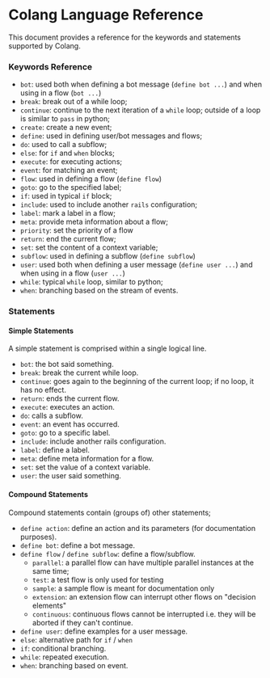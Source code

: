 # Colang Language Reference

This document provides a reference for the keywords and statements supported by Colang.

### Keywords Reference

- `bot`: used both when defining a bot message (`define bot ...`) and when using in a flow (`bot ...`)
- `break`: break out of a while loop;
- `continue`: continue to the next iteration of a `while` loop; outside of a loop is similar to `pass` in python;
- `create`: create a new event;
- `define`: used in defining user/bot messages and flows;
- `do`: used to call a subflow;
- `else`: for `if` and `when` blocks;
- `execute`: for executing actions;
- `event`: for matching an event;
- `flow`: used in defining a flow (`define flow`)
- `goto`: go to the specified label;
- `if`: used in typical `if` block;
- `include`: used to include another `rails` configuration;
- `label`: mark a label in a flow;
- `meta`: provide meta information about a flow;
- `priority`: set the priority of a flow
- `return`: end the current flow;
- `set`: set the content of a context variable;
- `subflow`: used in defining a subflow (`define subflow`)
- `user`: used both when defining a user message (`define user ...`) and when using in a flow (`user ...`)
- `while`: typical `while` loop, similar to python;
- `when`: branching based on the stream of events.

### Statements

#### Simple Statements

A simple statement is comprised within a single logical line.

- `bot`: the bot said something.
- `break`: break the current while loop.
- `continue`: goes again to the beginning of the current loop; if no loop, it has no effect.
- `return`: ends the current flow.
- `execute`: executes an action.
- `do`: calls a subflow.
- `event`: an event has occurred.
- `goto`: go to a specific label.
- `include`: include another rails configuration.
- `label`: define a label.
- `meta`: define meta information for a flow.
- `set`: set the value of a context variable.
- `user`: the user said something.

#### Compound Statements

Compound statements contain (groups of) other statements;

- `define action`: define an action and its parameters (for documentation purposes).
- `define bot`: define a bot message.
- `define flow` / `define subflow`: define a flow/subflow.
  - `parallel`: a parallel flow can have multiple parallel instances at the same time;
  - `test`: a test flow is only used for testing
  - `sample`: a sample flow is meant for documentation only
  - `extension`: an extension flow can interrupt other flows on "decision elements"
  - `continuous`: continuous flows cannot be interrupted i.e. they will be aborted if they can't continue.
- `define user`: define examples for a user message.
- `else`: alternative path for `if` / `when`
- `if`: conditional branching.
- `while`: repeated execution.
- `when`: branching based on event.
